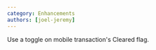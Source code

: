 ```yaml
---
category: Enhancements
authors: [joel-jeremy]
---
```


Use a toggle on mobile transaction's Cleared flag.
